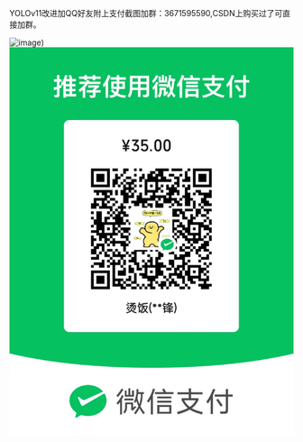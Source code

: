 YOLOv11改进加QQ好友附上支付截图加群：3671595590,CSDN上购买过了可直接加群。

![image]([https://github.com/tgf123/YOLOv8_improve/blob/master/papy.jpg]))
![image](https://github.com/tgf123/YOLOv8_improve/blob/master/papy.jpg)

